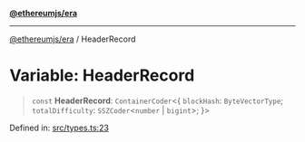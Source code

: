 [**@ethereumjs/era**](../README.md)

***

[@ethereumjs/era](../README.md) / HeaderRecord

# Variable: HeaderRecord

> `const` **HeaderRecord**: `ContainerCoder`\<\{ `blockHash`: `ByteVectorType`; `totalDifficulty`: `SSZCoder`\<`number` \| `bigint`\>; \}\>

Defined in: [src/types.ts:23](https://github.com/Dargon789/ethereumjs-monorepo/blob/master/packages/era/src/types.ts#L23)

